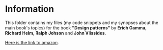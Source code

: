 # Information

This folder contains my files (my code snippets and my synopses about the main book's topics) for the book  **"Design patterns"** 
by **Erich Gamma**, **Richard Helm**, **Ralph Johson**
and **John Vlissides**.
 
[Here is the link to amazon](http://www.amazon.com/Design-Patterns-Elements-Reusable-Object-Oriented-ebook/dp/B000SEIBB8). 

